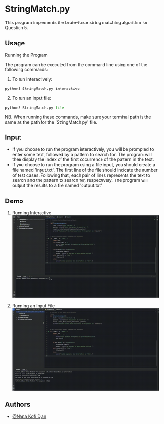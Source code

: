 
# StringMatch.py

This program implements the brute-force string matching algorithm for Question 5.


## Usage
Running the Program

The program can be executed from the command line using one of the following commands:

1. To run interactively:

```python
python3 StringMatch.py interactive

```

2. To run an input file:

```python
python3 StringMatch.py file

```


NB. When running these commands, make sure your terminal path is the same as the path for the 'StringMatch.py' file.



## Input
- If you choose to run the program interactively, you will be prompted to enter some text, followed by a pattern to search for. The program will then display the index of the first occurrence of the pattern in the text.
- If you choose to run the program using a file input, you should create a file named 'input.txt'. The first line of the file should indicate the number of test cases. Following that, each pair of lines represents the text to search and the pattern to search for, respectively. The program will output the results to a file named 'output.txt'.



## Demo

1. Running Interactive
![](https://github.com/realkofidjan/CS456_Algorithms_Assignment2/blob/main/Running%20Interactive.gif)

2. Running an Input File
![](https://github.com/realkofidjan/CS456_Algorithms_Assignment2/blob/main/Running%20an%20Input%20File.gif)


## Authors

- [@Nana Kofi Djan](https://github.com/realkofidjan)

